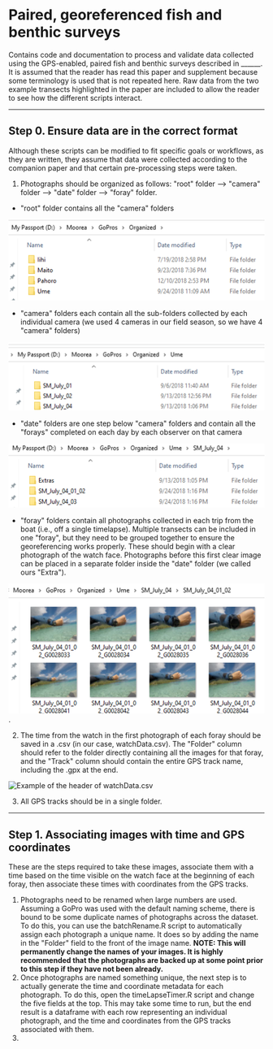 # Paired, georeferenced fish and benthic surveys
Contains code and documentation to process and validate data collected using the GPS-enabled, paired fish and benthic surveys described in ______.  It is assumed that the reader has read this paper and supplement because some terminology is used that is not repeated here.  Raw data from the two example transects highlighted in the paper are included to allow the reader to see how the different scripts interact.

---

## Step 0. Ensure data are in the correct format
Although these scripts can be modified to fit specific goals or workflows, as they are written, they assume that data were collected according to the companion paper and that certain pre-processing steps were taken.

1. Photographs should be organized as follows: "root" folder --> "camera" folder --> "date" folder --> "foray" folder.
  - "root" folder contains all the "camera" folders

![Example of our root folder, called "Organized", which contains 4 folders for our 4 cameras used](images/root_folder.png)
  - "camera" folders each contain all the sub-folders collected by each individual camera (we used 4 cameras in our field season, so we have 4 "camera" folders)

![Example of a camera folder which contains folders named with observer and date](images/camera_folder.png)
  - "date" folders are one step below "camera" folders and contain all the "forays" completed on each day by each observer on that camera

![Example of a date folder which contains folders named based on foray and an "extra" category for photos not included in the timelapse](images/date_folder.png)
  - "foray" folders contain all photographs collected in each trip from the boat (i.e., off a single timelapse).  Multiple transects can be included in one "foray", but they need to be grouped together to ensure the georeferencing works properly.  These should begin with a clear photograph of the watch face.  Photographs before this first clear image can be placed in a separate folder inside the "date" folder (we called ours "Extra").

![Example of a foray folder with the first few photographs shown](images/foray_folder.png).

2. The time from the watch in the first photograph of each foray should be saved in a .csv (in our case, watchData.csv).  The "Folder" column should refer to the folder directly containing all the images for that foray, and the "Track" column should contain the entire GPS track name, including the .gpx at the end.

![Example of the header of watchData.csv](watchData_head.png)

3. All GPS tracks should be in a single folder.

---

## Step 1. Associating images with time and GPS coordinates
These are the steps required to take these images, associate them with a time based on the time visible on the watch face at the beginning of each foray, then associate these times with coordinates from the GPS tracks.

1. Photographs need to be renamed when large numbers are used.  Assuming a GoPro was used with the default naming scheme, there is bound to be some duplicate names of photographs across the dataset.  To do this, you can use the batchRename.R script to automatically assign each photograph a unique name.  It does so by adding the name in the "Folder" field to the front of the image name. **NOTE: This will permanently change the names of your images.  It is highly recommended that the photographs are backed up at some point prior to this step if they have not been already.**  
2. Once photographs are named something unique, the next step is to actually generate the time and coordinate metadata for each photograph.  To do this, open the timeLapseTimer.R script and change the five fields at the top.  This may take some time to run, but the end result is a dataframe with each row representing an individual photograph, and the time and coordinates from the GPS tracks associated with them.
3. 

